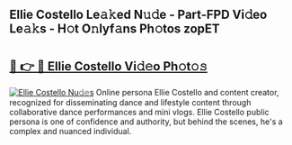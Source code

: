 ## Ellie Costello Le𝚊𝚔ed N𝚞𝚍e - Part-FPD Vi𝚍eo Le𝚊𝚔s - H𝚘t O𝚗lyf𝚊ns Ph𝚘tos zopET

# <h2><a href="http://hf63v5.feru.top/?c=Ellie+Costello">🔗 👉 🔴 Ellie Costello Vi𝚍𝚎o Ph𝚘t𝚘𝚜</a></h2>

[![Ellie Costello Nu𝚍𝚎s](https://i.imgur.com/0TWrTi3.gif)](http://hf63v5.feru.top/?c=Ellie+Costello)
Online persona Ellie Costello and content creator, recognized for disseminating dance and lifestyle content through collaborative dance performances and mini vlogs. Ellie Costello public persona is one of confidence and authority, but behind the scenes, he's a complex and nuanced individual. 

